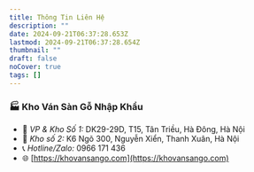 ```yaml
---
title: Thông Tin Liên Hệ
description: ""
date: 2024-09-21T06:37:28.653Z
lastmod: 2024-09-21T06:37:28.654Z
thumbnail: ""
draft: false
noCover: true
tags: []
---
```


### 🏭 Kho Ván Sàn Gỗ Nhập Khẩu

- 📍  *VP & Kho Số 1:*  DK29-29D, T15, Tân Triều, Hà Đông, Hà Nội
- 📍 *Kho số 2:*  K6 Ngõ 300, Nguyễn Xiển, Thanh Xuân, Hà Nội
- 📞 *Hotline/Zalo:*  0966 171 436
- 🌐 [https://khovansango.com](https://khovansango.com)



